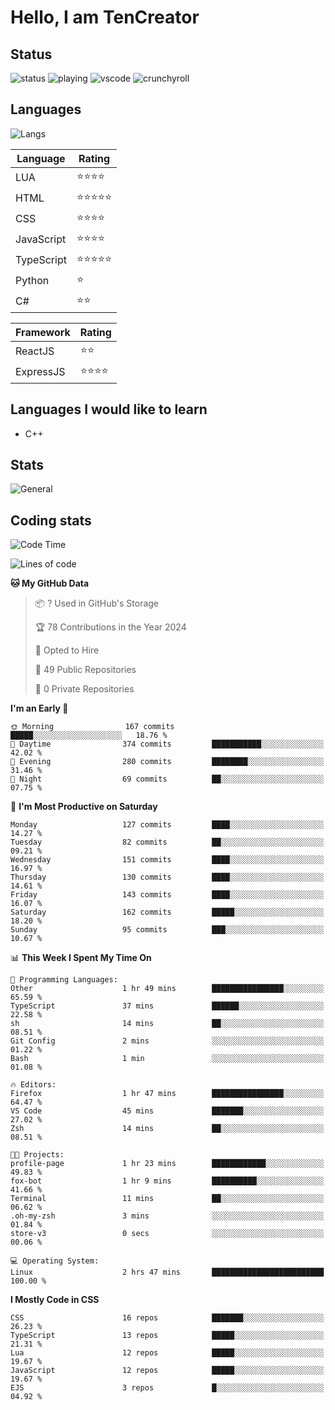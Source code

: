 # Hello, I am TenCreator

## Status
![status](https://api.statusbadges.me/badge/status/518334475038359555?simple=true&style=for-the-badge)
![playing](https://api.statusbadges.me/badge/playing/518334475038359555?style=for-the-badge)
![vscode](https://api.statusbadges.me/badge/vscode/518334475038359555?style=for-the-badge)
![crunchyroll](https://api.statusbadges.me/badge/crunchyroll/518334475038359555?style=for-the-badge)

## Languages
![Langs](https://github-readme-stats.vercel.app/api/top-langs/?username=tencreator&layout=compact&theme=radical)


|Language|Rating|
|--------|------|
|LUA|⭐️⭐️⭐️⭐️|
|HTML|⭐️⭐️⭐️⭐️⭐️|
|CSS|⭐️⭐️⭐️⭐️|
|JavaScript|⭐️⭐️⭐️⭐️|
|TypeScript|⭐️⭐️⭐️⭐️⭐️|
|Python|⭐️|
|C#|⭐️⭐️ |

|Framework|Rating|
|--------|------|
|ReactJS|⭐️⭐️|
|ExpressJS|⭐️⭐️⭐️⭐️|

## Languages I would like to learn
- C++

## Stats
![General](https://github-readme-stats.vercel.app/api?username=tencreator&show_icons=true&theme=radical)

## Coding stats
<!--START_SECTION:waka-->
![Code Time](http://img.shields.io/badge/Code%20Time-91%20hrs%2011%20mins-blue)

![Lines of code](https://img.shields.io/badge/From%20Hello%20World%20I%27ve%20Written-481.9%20thousand%20lines%20of%20code-blue)

**🐱 My GitHub Data** 

> 📦 ? Used in GitHub's Storage 
 > 
> 🏆 78 Contributions in the Year 2024
 > 
> 💼 Opted to Hire
 > 
> 📜 49 Public Repositories 
 > 
> 🔑 0 Private Repositories 
 > 
**I'm an Early 🐤** 

```text
🌞 Morning                167 commits         █████░░░░░░░░░░░░░░░░░░░░   18.76 % 
🌆 Daytime                374 commits         ███████████░░░░░░░░░░░░░░   42.02 % 
🌃 Evening                280 commits         ████████░░░░░░░░░░░░░░░░░   31.46 % 
🌙 Night                  69 commits          ██░░░░░░░░░░░░░░░░░░░░░░░   07.75 % 
```
📅 **I'm Most Productive on Saturday** 

```text
Monday                   127 commits         ████░░░░░░░░░░░░░░░░░░░░░   14.27 % 
Tuesday                  82 commits          ██░░░░░░░░░░░░░░░░░░░░░░░   09.21 % 
Wednesday                151 commits         ████░░░░░░░░░░░░░░░░░░░░░   16.97 % 
Thursday                 130 commits         ████░░░░░░░░░░░░░░░░░░░░░   14.61 % 
Friday                   143 commits         ████░░░░░░░░░░░░░░░░░░░░░   16.07 % 
Saturday                 162 commits         █████░░░░░░░░░░░░░░░░░░░░   18.20 % 
Sunday                   95 commits          ███░░░░░░░░░░░░░░░░░░░░░░   10.67 % 
```


📊 **This Week I Spent My Time On** 

```text
💬 Programming Languages: 
Other                    1 hr 49 mins        ████████████████░░░░░░░░░   65.59 % 
TypeScript               37 mins             ██████░░░░░░░░░░░░░░░░░░░   22.58 % 
sh                       14 mins             ██░░░░░░░░░░░░░░░░░░░░░░░   08.51 % 
Git Config               2 mins              ░░░░░░░░░░░░░░░░░░░░░░░░░   01.22 % 
Bash                     1 min               ░░░░░░░░░░░░░░░░░░░░░░░░░   01.08 % 

🔥 Editors: 
Firefox                  1 hr 47 mins        ████████████████░░░░░░░░░   64.47 % 
VS Code                  45 mins             ███████░░░░░░░░░░░░░░░░░░   27.02 % 
Zsh                      14 mins             ██░░░░░░░░░░░░░░░░░░░░░░░   08.51 % 

🐱‍💻 Projects: 
profile-page             1 hr 23 mins        ████████████░░░░░░░░░░░░░   49.83 % 
fox-bot                  1 hr 9 mins         ██████████░░░░░░░░░░░░░░░   41.66 % 
Terminal                 11 mins             ██░░░░░░░░░░░░░░░░░░░░░░░   06.62 % 
.oh-my-zsh               3 mins              ░░░░░░░░░░░░░░░░░░░░░░░░░   01.84 % 
store-v3                 0 secs              ░░░░░░░░░░░░░░░░░░░░░░░░░   00.06 % 

💻 Operating System: 
Linux                    2 hrs 47 mins       █████████████████████████   100.00 % 
```

**I Mostly Code in CSS** 

```text
CSS                      16 repos            ███████░░░░░░░░░░░░░░░░░░   26.23 % 
TypeScript               13 repos            █████░░░░░░░░░░░░░░░░░░░░   21.31 % 
Lua                      12 repos            █████░░░░░░░░░░░░░░░░░░░░   19.67 % 
JavaScript               12 repos            █████░░░░░░░░░░░░░░░░░░░░   19.67 % 
EJS                      3 repos             █░░░░░░░░░░░░░░░░░░░░░░░░   04.92 % 
```




<!--END_SECTION:waka-->
